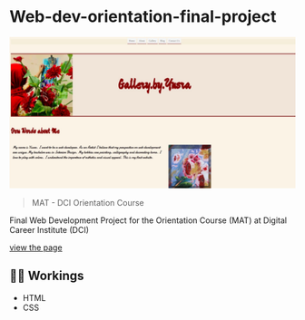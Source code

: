 # Web-dev-orientation-final-project
![preview](https://github.com/Yusra-Ahmad/Web-dev-orientation-final-project/blob/66e6183c3a45261b4013b242cc27553f121d6f20/WhatsApp%20Image%202023-06-16%20at%204.14.10%20PM.jpeg)
> MAT - DCI Orientation Course

Final Web Development Project for the Orientation Course (MAT) at Digital Career Institute (DCI)

[view the page](index.html)

## 👩‍💻 Workings
- HTML
- CSS


